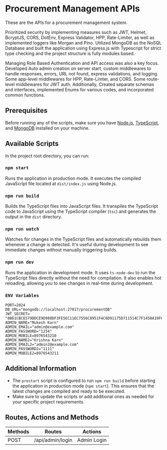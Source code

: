 # Procurement Management APIs

These are the APIs for a procurement management system.

Prioritized security by implementing measures such as JWT, Helmet, BcryptJS, CORS, DotEnv, Express Validator, HPP, Rate-Limiter, as well as implemented loggers like Morgan and Pino. Utilized MongoDB as the NoSQL Database and built the application using Express.js with Typescript for strict type checking and the project structure is fully modules based.

Managing Role Based Authentication and API access was also a key focus. Developed Auto admin creation on server start, custom middlewares to handle responses, errors, URL not found, express validations, and logging. Some app-level middlewares for HPP, Rate-Limter, and CORS. Some route-level middlewares for JWT auth. Additionally, Created separate schemas and interfaces, implemented Enums for various codes, and incorporated common functions.

## Prerequisites

Before running any of the scripts, make sure you have [Node.js](https://nodejs.org/), [TypeScript](https://www.typescriptlang.org/), and [MongoDB](https://mongodb.com/try/download/) installed on your machine.

## Available Scripts

In the project root directory, you can run:

### `npm start`

Runs the application in production mode. It executes the compiled JavaScript file located at `dist/index.js` using Node.js.

### `npm run build`

Builds the TypeScript files into JavaScript files. It transpiles the TypeScript code to JavaScript using the TypeScript compiler (`tsc`) and generates the output in the `dist` directory.

### `npm run watch`

Watches for changes in the TypeScript files and automatically rebuilds them whenever a change is detected. It's useful during development to see immediate changes without manually triggering builds.

### `npm run dev`

Runs the application in development mode. It uses `ts-node-dev` to run the TypeScript files directly without the need for compilation. It also enables hot reloading, allowing you to see changes in real-time during development.

### `ENV Variables`

```
PORT=2024
DB_URL="mongodb://localhost:27017/procurementDB"
JWT_SECRET= "8B61CBC6579DDCE9D988DF3FE5EC11EC7556C8951F4C6D91175D711514C7F1458A19F641877475AB99CC677828A57869BDCC2AC7C2ECE7EB73D47779E67562A73FA1587651B65A18DDFC82D91C6688348B864D3DBB6AE4"
ADMIN_NAME="Mukesh Karn"
ADMIN_EMAIL="admin@example.com"
ADMIN_PASSWORD="1234"
ADMIN_MOBILE=8976543210
ADMIN_NAME2="Krishna Karn"
ADMIN_EMAIL2="admin2@example.com"
ADMIN_PASSWORD2="1111"
ADMIN_MOBILE2=8976543211
```

## Additional Information

- The `prestart` script is configured to run `npm run build` before starting the application in production mode (`npm start`). This ensures that the latest changes are compiled and ready to be executed.
- Make sure to update the scripts or add additional ones as needed for your specific project requirements.

## Routes, Actions and Methods

| Methods | Routes           | Actions     |
| ------- | ---------------- | ----------- |
| POST    | /api/admin/login | Admin Login |
